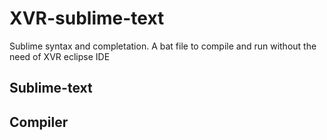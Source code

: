 # XVR-sublime-text
Sublime syntax and completation. A bat file to compile and run without the need of XVR eclipse IDE 

## Sublime-text

## Compiler


